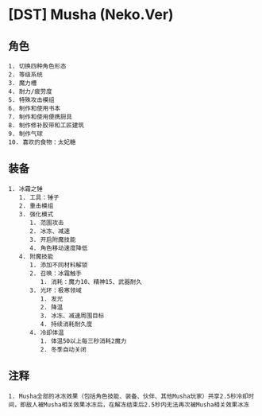 
# [DST] Musha (Neko.Ver)

## 角色

    1. 切换四种角色形态
    2. 等级系统
    3. 魔力槽
    4. 耐力/疲劳度
    5. 特殊攻击模组
    6. 制作和使用书本
    7. 制作和使用便携厨具
    8. 制作修补胶带和工匠建筑
    9. 制作气球
    10. 喜欢的食物：太妃糖

## 装备

    1. 冰霜之锤
       1. 工具：锤子
       2. 重击模组
       3. 强化模式
          1. 范围攻击
          2. 冰冻、减速
          3. 开启附魔技能
          4. 角色移动速度降低
       4. 附魔技能
          1. 添加不同材料解锁
          2. 召唤：冰霜触手
             1. 消耗：魔力10、精神15、武器耐久
          3. 光环：极寒领域
             1. 发光
             2. 降温
             3. 冰冻、减速周围目标
             4. 持续消耗耐久度
          4. 冷却体温
             1. 体温50以上每三秒消耗2魔力
             2. 冬季自动关闭

## 注释

    1. Musha全部的冰冻效果（包括角色技能、装备、伙伴、其他Musha玩家）共享2.5秒冷却时间，即敌人被Musha相关效果冰冻后，在解冻结束后2.5秒内无法再次被Musha相关效果冰冻
